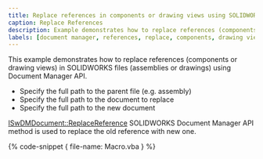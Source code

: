 ```yaml
---
title: Replace references in components or drawing views using SOLIDWORKS Document Manager API
caption: Replace References
description: Example demonstrates how to replace references (components or drawing views) in SOLIDWORKS files using Document Manager API
labels: [document manager, references, replace, components, drawing views]
---
```

This example demonstrates how to replace references (components or drawing views) in SOLIDWORKS files (assemblies or drawings) using Document Manager API.

* Specify the full path to the parent file (e.g. assembly)
* Specify the full path to the document to replace
* Specify the full path to the new document

[ISwDMDocument::ReplaceReference](https://help.solidworks.com/2018/english/api/swdocmgrapi/solidworks.interop.swdocumentmgr~solidworks.interop.swdocumentmgr.iswdmdocument~replacereference.html) SOLIDWORKS Document Manager API method is used to replace the old reference with new one.

{% code-snippet { file-name: Macro.vba } %}